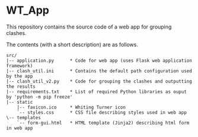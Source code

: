 # WT_App

This repository contains the source code of a web app for grouping clashes.

The contents (with a short description) are as follows.

```
src/
|-- application.py      * Code for web app (uses Flask web application framework)
|-- clash_util.ini      * Contains the default path configuration used by the app
|-- clash_util_v2.py    * Code for grouping the clashes and outputting the results
|-- requirements.txt    * List of required Python libraries as ouput by 'python -m pip freeze'
|-- static
    |-- favicon.ico     * Whiting Turner icon
    `-- styles.css      * CSS file describing styles used in web app
\-- templates
    `-- form-gui.html   * HTML template (Jinja2) describing html form in web app
```
